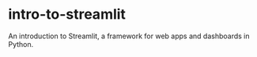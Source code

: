 # intro-to-streamlit
An introduction to Streamlit, a framework for web apps and dashboards in Python.
